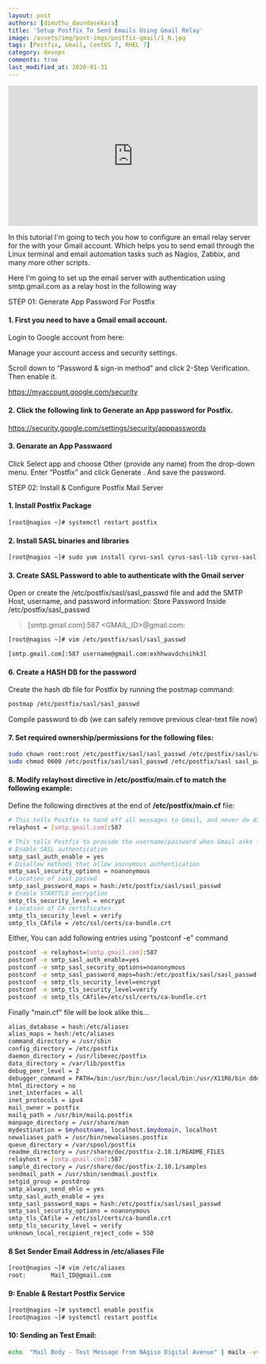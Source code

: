 ```yaml
---
layout: post
authors: [dimuthu_daundasekara]
title: 'Setup Postfix To Send Emails Using Gmail Relay'
image: /assets/img/post-imgs/postfix-gmail/1_N.jpg
tags: [Postfix, Gmail, CentOS 7, RHEL 7]
category: devops
comments: true
last_modified_at: 2020-01-31
---
```


<style>
.embed-container { position: relative; padding-bottom: 56.25%; height: 0; overflow: hidden; max-width: 100%; } .embed-container iframe, .embed-container object, .embed-container embed { position: absolute; top: 0; left: 0; width: 100%; height: 100%; }
</style>
<div class='embed-container'>
    <iframe src='https://www.youtube.com/embed/c1BWzUgGm6I?&autoplay=1' frameborder='0' allow="accelerometer; autoplay; clipboard-write; encrypted-media; gyroscope; picture-in-picture" allowfullscreen>
    </iframe>
</div>

In this tutorial I'm going to tech you how to configure an email relay server for the with your Gmail account.
Which helps you to send email through the Linux terminal and email automation tasks such as Nagios, Zabbix, and many more other scripts.

Here I'm going to set up the email server with authentication using smtp.gmail.com as a relay host in the following way

STEP 01: Generate App Password For Postfix

#### 1. First you need to have a Gmail email account.

Login to Google account from here:

Manage your account access and security settings.

Scroll down to “Password & sign-in method" and click 2-Step Verification. Then enable it.

<a href="https://myaccount.google.com/security" target="_blank">https://myaccount.google.com/security</a>

#### 2. Click the following link to Generate an App password for Postfix.

<a href="https://security.google.com/settings/security/apppasswords" target="_blank">https://security.google.com/settings/security/apppasswords</a>

#### 3. Genarate an App Passwaord

Click Select app and choose Other (provide any name) from the drop-down menu. Enter “Postfix” and click Generate . And save the password.

STEP 02: Install & Configure Postfix Mail Server

#### 1. Install Postfix Package

```bash
[root@nagios ~]# systemctl restart postfix
```

#### 2. Install SASL binaries and libraries

```bash
[root@nagios ~]# sudo yum install cyrus-sasl cyrus-sasl-lib cyrus-sasl-plain
```

#### 3. Create SASL Password to able to authenticate with the Gmail server

Open or create the /etc/postfix/sasl/sasl_passwd file and add the SMTP Host, username, and password information:
Store Password Inside /etc/postfix/sasl_passwd

> [smtp.gmail.com]:587 <GMAIL_ID>@gmail.com:<APP PASSWORD>


```bash
[root@nagios ~]# vim /etc/postfix/sasl/sasl_passwd
```

```bash
[smtp.gmail.com]:587 username@gmail.com:exhhwavdchsihk3l
```

#### 6. Create a HASH DB for the password

Create the hash db file for Postfix by running the postmap command:

```bash
postmap /etc/postfix/sasl/sasl_passwd
```

Compile password to db (we can safely remove previous clear-text file now)

#### 7. Set required ownership/permissions for the following files:

```bash
sudo chown root:root /etc/postfix/sasl/sasl_passwd /etc/postfix/sasl/sasl_passwd.db
sudo chmod 0600 /etc/postfix/sasl/sasl_passwd /etc/postfix/sasl sasl_passwd.db
```

#### 8. Modify relayhost directive in /etc/postfix/main.cf to match the following example:

Define the following directives at the end of **/etc/postfix/main.cf** file:

```bash
# This tells Postfix to hand off all messages to Gmail, and never do direct delivery.
relayhost = [smtp.gmail.com]:587

# This tells Postfix to provide the username/password when Gmail asks for one.
# Enable SASL authentication
smtp_sasl_auth_enable = yes
# Disallow methods that allow anonymous authentication
smtp_sasl_security_options = noanonymous
# Location of sasl_passwd
smtp_sasl_password_maps = hash:/etc/postfix/sasl/sasl_passwd
# Enable STARTTLS encryption
smtp_tls_security_level = encrypt
# Location of CA certificates
smtp_tls_security_level = verify
smtp_tls_CAfile = /etc/ssl/certs/ca-bundle.crt
```

Either, You can add following entries using  "postconf -e" command

```bash
postconf -e relayhost=[smtp.gmail.com]:587
postconf -e smtp_sasl_auth_enable=yes
postconf -e smtp_sasl_security_options=noanonymous
postconf -e smtp_sasl_password_maps=hash:/etc/postfix/sasl/sasl_passwd
postconf -e smtp_tls_security_level=encrypt
postconf -e smtp_tls_security_level=verify
postconf -e smtp_tls_CAfile=/etc/ssl/certs/ca-bundle.crt
```



Finally "main.cf" file will be look alike this...

```bash
alias_database = hash:/etc/aliases
alias_maps = hash:/etc/aliases
command_directory = /usr/sbin
config_directory = /etc/postfix
daemon_directory = /usr/libexec/postfix
data_directory = /var/lib/postfix
debug_peer_level = 2
debugger_command = PATH=/bin:/usr/bin:/usr/local/bin:/usr/X11R6/bin ddd $daemon_directory/$process_name $process_id & sleep 5
html_directory = no
inet_interfaces = all
inet_protocols = ipv4
mail_owner = postfix
mailq_path = /usr/bin/mailq.postfix
manpage_directory = /usr/share/man
mydestination = $myhostname, localhost.$mydomain, localhost
newaliases_path = /usr/bin/newaliases.postfix
queue_directory = /var/spool/postfix
readme_directory = /usr/share/doc/postfix-2.10.1/README_FILES
relayhost = [smtp.gmail.com]:587
sample_directory = /usr/share/doc/postfix-2.10.1/samples
sendmail_path = /usr/sbin/sendmail.postfix
setgid_group = postdrop
smtp_always_send_ehlo = yes
smtp_sasl_auth_enable = yes
smtp_sasl_password_maps = hash:/etc/postfix/sasl/sasl_passwd
smtp_sasl_security_options = noanonymous
smtp_tls_CAfile = /etc/ssl/certs/ca-bundle.crt
smtp_tls_security_level = verify
unknown_local_recipient_reject_code = 550
```

#### 8 Set Sender Email Address in /etc/aliases File

```bash
[root@nagios ~]# vim /etc/aliases
root:       Mail_ID@gmail.com
```

#### 9: Enable & Restart Postfix Service 
```bash
[root@nagios ~]# systemctl enable postfix
[root@nagios ~]# systemctl restart postfix
```




#### 10: Sending an Test Email:

```bash
echo  "Mail Body - Test Message from NAgiso Digital Avenue" | mailx -vvv -s "Subjct is Mail Sending from Digital Avenue" username@gmail.com
```



